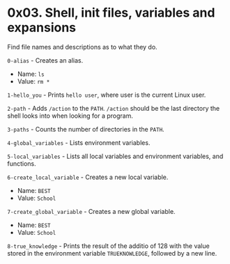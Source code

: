 # 0x03. Shell, init files, variables and expansions

Find file names and descriptions as to what they do.

`0-alias` - Creates an alias.
* Name: `ls`
* Value: `rm *`

`1-hello_you` - Prints `hello user`, where user is the current Linux user.

`2-path` - Adds `/action` to the `PATH`. `/action` should be the last directory the shell looks into when looking for a program.

`3-paths` - Counts the number of directories in the `PATH`.

`4-global_variables` - Lists environment variables.

`5-local_variables` - Lists all local variables and environment variables, and functions.

`6-create_local_variable` - Creates a new local variable.
* Name: `BEST`
* Value: `School`

`7-create_global_variable` - Creates a new global variable.
* Name: `BEST`
* Value: `School`

`8-true_knowledge` - Prints the result of the additio of 128 with the value stored in the environment variable `TRUEKNOWLEDGE`, followed by a new line.
